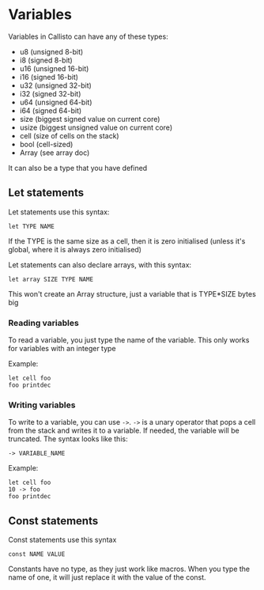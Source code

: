 # Variables
Variables in Callisto can have any of these types:

- u8 (unsigned 8-bit)
- i8 (signed 8-bit)
- u16 (unsigned 16-bit)
- i16 (signed 16-bit)
- u32 (unsigned 32-bit)
- i32 (signed 32-bit)
- u64 (unsigned 64-bit)
- i64 (signed 64-bit)
- size (biggest signed value on current core)
- usize (biggest unsigned value on current core)
- cell (size of cells on the stack)
- bool (cell-sized)
- Array (see array doc)

It can also be a type that you have defined

## Let statements
Let statements use this syntax:
```
let TYPE NAME
```

If the TYPE is the same size as a cell, then it is zero initialised (unless it's global,
where it is always zero initialised)

Let statements can also declare arrays, with this syntax:
```
let array SIZE TYPE NAME
```

This won't create an Array structure, just a variable that is TYPE*SIZE bytes big

### Reading variables
To read a variable, you just type the name of the variable. This only works for variables
with an integer type

Example:

```
let cell foo
foo printdec
```

### Writing variables
To write to a variable, you can use `->`. `->` is a unary operator that pops a cell
from the stack and writes it to a variable. If needed, the variable will be truncated.
The syntax looks like this:

```
-> VARIABLE_NAME
```

Example:

```
let cell foo
10 -> foo
foo printdec
```

## Const statements
Const statements use this syntax
```
const NAME VALUE
```

Constants have no type, as they just work like macros. When you type the name of one,
it will just replace it with the value of the const.
